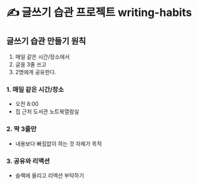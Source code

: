 # ✍️ 글쓰기 습관 프로젝트 writing-habits

## 글쓰기 습관 만들기 원칙
1. 매일 같은 시간/장소에서 
2. 글을 3줄 쓰고 
3. 2명에게 공유한다.

### 1. 매일 같은 시간/장소
- 오전 8:00
- 집 근처 도서관 노트북열람실

### 2. 딱 3줄만
- 내용보다 빠짐없이 하는 것 자체가 목적

### 3. 공유와 리액션
- 슬랙에 올리고 리액션 부탁하기